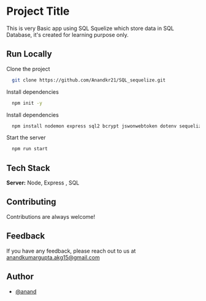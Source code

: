 
# Project Title
This is very Basic app using SQL Squelize which store data in SQL Database, it's created for learning purpose only.


## Run Locally

Clone the project

```bash
  git clone https://github.com/Anandkr21/SQL_sequelize.git
```

Install dependencies

```bash
  npm init -y
```
Install dependencies

```bash
  npm install nodemon express sql2 bcrypt jswonwebtoken dotenv sequelize
```

Start the server

```bash
  npm run start
```


## Tech Stack

**Server:**  Node, Express , SQL


## Contributing

Contributions are always welcome!
</br>

## Feedback

If you have any feedback, please reach out to us at anandkumargupta.akg15@gmail.com


## Author

- [@anand](https://github.com/Anandkr21)
